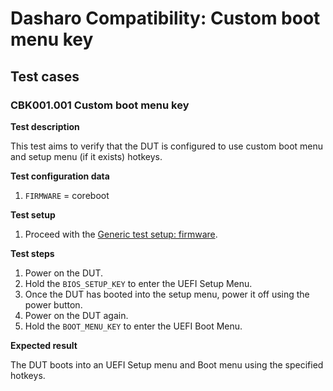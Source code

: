 # Dasharo Compatibility: Custom boot menu key

## Test cases

### CBK001.001 Custom boot menu key

**Test description**

This test aims to verify that the DUT is configured to use custom boot menu and
setup menu (if it exists) hotkeys.

**Test configuration data**

1. `FIRMWARE` = coreboot

**Test setup**

1. Proceed with the
   [Generic test setup: firmware](../generic-test-setup/#firmware).

**Test steps**

1. Power on the DUT.
1. Hold the `BIOS_SETUP_KEY` to enter the UEFI Setup Menu.
1. Once the DUT has booted into the setup menu, power it off using the power
    button.
1. Power on the DUT again.
1. Hold the `BOOT_MENU_KEY` to enter the UEFI Boot Menu.

**Expected result**

The DUT boots into an UEFI Setup menu and Boot menu using the specified hotkeys.
